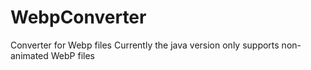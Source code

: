 # WebpConverter
Converter for Webp files
Currently the java version only supports non-animated WebP files
